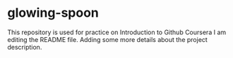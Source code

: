 # glowing-spoon
This repository is used for practice on Introduction to Github Coursera
I am editing the README file. Adding some more details about the project description.
